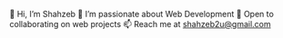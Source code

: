 👋 Hi, I’m Shahzeb
👀 I’m passionate about Web Development
💞️ Open to collaborating on web projects
📫 Reach me at shahzeb2u@gmail.com
